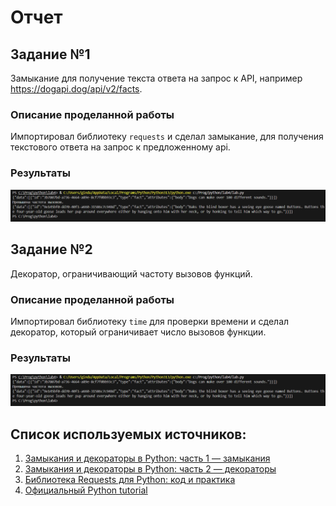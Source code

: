 # Отчет
## Задание №1
Замыкание для получение текста ответа на запрос к API, например https://dogapi.dog/api/v2/facts.
### Описание проделанной работы
Импортировал библиотеку `requests` и сделал замыкание, для получения текстового ответа на запрос к предложенному api.
### Результаты
![1](image.png)
## Задание №2
Декоратор, ограничивающий частоту вызовов функций.
### Описание проделанной работы
Импортировал библиотеку `time` для проверки времени и сделал декоратор, который ограничивает число вызовов функции.
### Результаты
![2](image.png)
## Список используемых источников:
1. [Замыкания и декораторы в Python: часть 1 — замыкания](https://habr.com/ru/articles/781866/)
2. [Замыкания и декораторы в Python: часть 2 — декораторы](https://habr.com/ru/articles/800239/)
3. [Библиотека Requests для Python: код и практика](https://skillbox.ru/media/code/biblioteka-requests-dlya-python-kod-i-praktika/)
4. [Официальный Python tutorial](https://docs.python.org/3/tutorial/)
